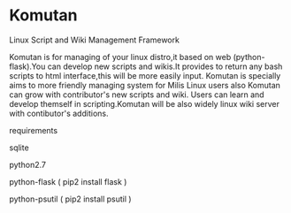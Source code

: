 # Komutan
Linux Script and Wiki Management Framework

Komutan is for managing of your linux distro,it based on web (python-flask).You can develop new scripts and wikis.It provides to return any bash scripts to html interface,this will be more easily input.
Komutan is specially aims to more friendly managing system for Milis Linux users also Komutan can grow with contributor's new scripts and wiki.
Users can learn and develop themself in scripting.Komutan will be also widely linux wiki server with contibutor's additions.

requirements

sqlite

python2.7

python-flask ( pip2 install flask )

python-psutil ( pip2 install psutil )
